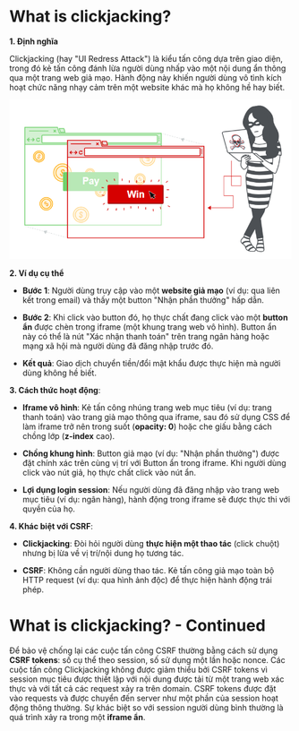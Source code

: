 # What is clickjacking?

**1. Định nghĩa**

Clickjacking (hay "UI Redress Attack") là kiểu tấn công dựa trên giao diện, trong đó kẻ tấn công đánh lừa người dùng nhấp vào một nội dung ẩn thông qua một trang web giả mạo. Hành động này khiến người dùng vô tình kích hoạt chức năng nhạy cảm trên một website khác mà họ không hề hay biết.

![img](https://github.com/DucThinh47/PortSwigger/blob/main/Clickjacking(UI_redressing)/images/image.png?raw=true)

**2. Ví dụ cụ thể**

- **Bước 1**: Người dùng truy cập vào một **website giả mạo** (ví dụ: qua liên kết trong email) và thấy một button "Nhận phần thưởng" hấp dẫn.

- **Bước 2**: Khi click vào button đó, họ thực chất đang click vào một **button ẩn** được chèn trong iframe (một khung trang web vô hình). Button ẩn này có thể là nút "Xác nhận thanh toán" trên trang ngân hàng hoặc mạng xã hội mà người dùng đã đăng nhập trước đó.

- **Kết quả**: Giao dịch chuyển tiền/đổi mật khẩu được thực hiện mà người dùng không hề biết.

**3. Cách thức hoạt động**:

- **Iframe vô hình**: Kẻ tấn công nhúng trang web mục tiêu (ví dụ: trang thanh toán) vào trang giả mạo thông qua iframe, sau đó sử dụng CSS để làm iframe trở nên trong suốt (**opacity: 0**) hoặc che giấu bằng cách chồng lớp (**z-index** cao).

- **Chồng khung hình**: Button giả mạo (ví dụ: "Nhận phần thưởng") được đặt chính xác trên cùng vị trí với Button ẩn trong iframe. Khi người dùng click vào nút giả, họ thực chất click vào nút ẩn.

- **Lợi dụng login session**: Nếu người dùng đã đăng nhập vào trang web mục tiêu (ví dụ: ngân hàng), hành động trong iframe sẽ được thực thi với quyền của họ.

**4. Khác biệt với CSRF**:

- **Clickjacking**: Đòi hỏi người dùng **thực hiện một thao tác** (click chuột) nhưng bị lừa về vị trí/nội dung họ tương tác.

- **CSRF**: Không cần người dùng thao tác. Kẻ tấn công giả mạo toàn bộ HTTP request (ví dụ: qua hình ảnh độc) để thực hiện hành động trái phép.

# What is clickjacking? - Continued

Để bảo vệ chống lại các cuộc tấn công CSRF thường bằng cách sử dụng **CSRF tokens**: số cụ thể theo session, số sử dụng một lần hoặc nonce. Các cuộc tấn công Clickjacking không được giảm thiểu bởi CSRF tokens vì session mục tiêu được thiết lập với nội dung được tải từ một trang web xác thực và với tất cả các request xảy ra trên domain. CSRF tokens được đặt vào requests và được chuyển đến server như một phần của session hoạt động thông thường. Sự khác biệt so với session người dùng bình thường là quá trình xảy ra trong một **iframe ẩn**.


